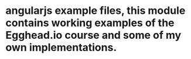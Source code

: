 # angularjs example files, this module contains working examples of the Egghead.io course and some of my own implementations.
